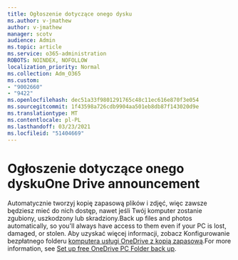 ```yaml
---
title: Ogłoszenie dotyczące onego dysku
ms.author: v-jmathew
author: v-jmathew
manager: scotv
audience: Admin
ms.topic: article
ms.service: o365-administration
ROBOTS: NOINDEX, NOFOLLOW
localization_priority: Normal
ms.collection: Adm_O365
ms.custom:
- "9002660"
- "9422"
ms.openlocfilehash: dec51a33f9801291765c48c11ec616e870f3e054
ms.sourcegitcommit: 1f43598a726cdb9904aa501eb8db87f143020d9e
ms.translationtype: MT
ms.contentlocale: pl-PL
ms.lasthandoff: 03/23/2021
ms.locfileid: "51404669"
---
```

# <a name="one-drive-announcement"></a><span data-ttu-id="08708-102">Ogłoszenie dotyczące onego dysku</span><span class="sxs-lookup"><span data-stu-id="08708-102">One Drive announcement</span></span>

<span data-ttu-id="08708-103">Automatycznie tworzyj kopię zapasową plików i zdjęć, więc zawsze będziesz mieć do nich dostęp, nawet jeśli Twój komputer zostanie zgubiony, uszkodzony lub skradziony.</span><span class="sxs-lookup"><span data-stu-id="08708-103">Back up files and photos automatically, so you'll always have access to them even if your PC is lost, damaged, or stolen.</span></span> <span data-ttu-id="08708-104">Aby uzyskać więcej informacji, zobacz Konfigurowanie bezpłatnego folderu [komputera usługi OneDrive z kopią zapasową](https://www.microsoft.com/microsoft-365/onedrive/pc-cloud-backup).</span><span class="sxs-lookup"><span data-stu-id="08708-104">For more information, see [Set up free OneDrive PC Folder back up](https://www.microsoft.com/microsoft-365/onedrive/pc-cloud-backup).</span></span>
